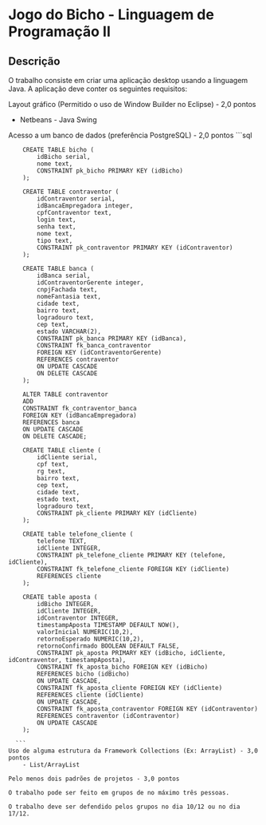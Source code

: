 # Jogo do Bicho - Linguagem de Programação II

## Descrição

O trabalho consiste em criar uma aplicação desktop usando a linguagem Java. A aplicação deve conter os seguintes requisitos:

Layout gráfico (Permitido o uso de Window Builder no Eclipse) - 2,0 pontos
- Netbeans - Java Swing

Acesso a um banco de dados (preferência PostgreSQL) - 2,0 pontos
      ```sql
      
        CREATE TABLE bicho (
            idBicho serial,
            nome text,
            CONSTRAINT pk_bicho PRIMARY KEY (idBicho)
        );

        CREATE TABLE contraventor (
            idContraventor serial,
            idBancaEmpregadora integer,
            cpfContraventor text,
            login text,
            senha text,
            nome text,
            tipo text,
            CONSTRAINT pk_contraventor PRIMARY KEY (idContraventor)
        );

        CREATE TABLE banca (
            idBanca serial,
            idContraventorGerente integer,
            cnpjFachada text,
            nomeFantasia text,
            cidade text,
            bairro text,
            logradouro text,
            cep text,
            estado VARCHAR(2),
            CONSTRAINT pk_banca PRIMARY KEY (idBanca),
            CONSTRAINT fk_banca_contraventor
            FOREIGN KEY (idContraventorGerente)
            REFERENCES contraventor
            ON UPDATE CASCADE
            ON DELETE CASCADE
        );

        ALTER TABLE contraventor
        ADD
        CONSTRAINT fk_contraventor_banca
        FOREIGN KEY (idBancaEmpregadora)
        REFERENCES banca
        ON UPDATE CASCADE
        ON DELETE CASCADE;

        CREATE TABLE cliente (
            idCliente serial,
            cpf text,
            rg text,
            bairro text,
            cep text,
            cidade text,
            estado text,
            logradouro text,
            CONSTRAINT pk_cliente PRIMARY KEY (idCliente)
        );

        CREATE table telefone_cliente (
            telefone TEXT,
            idCliente INTEGER,
            CONSTRAINT pk_telefone_cliente PRIMARY KEY (telefone, idCliente),
            CONSTRAINT fk_telefone_cliente FOREIGN KEY (idCliente)
            REFERENCES cliente
        );

        CREATE table aposta (
            idBicho INTEGER,
            idCliente INTEGER,
            idContraventor INTEGER,
            timestampAposta TIMESTAMP DEFAULT NOW(),
            valorInicial NUMERIC(10,2),
            retornoEsperado NUMERIC(10,2),
            retornoConfirmado BOOLEAN DEFAULT FALSE,
            CONSTRAINT pk_aposta PRIMARY KEY (idBicho, idCliente, idContraventor, timestampAposta),
            CONSTRAINT fk_aposta_bicho FOREIGN KEY (idBicho)
            REFERENCES bicho (idBicho)
            ON UPDATE CASCADE,
            CONSTRAINT fk_aposta_cliente FOREIGN KEY (idCliente)
            REFERENCES cliente (idCliente)
            ON UPDATE CASCADE,
            CONSTRAINT fk_aposta_contraventor FOREIGN KEY (idContraventor)
            REFERENCES contraventor (idContraventor)
            ON UPDATE CASCADE
        );

      ```
    Uso de alguma estrutura da Framework Collections (Ex: ArrayList) - 3,0 pontos
        - List/ArrayList
    
    Pelo menos dois padrões de projetos - 3,0 pontos

    O trabalho pode ser feito em grupos de no máximo três pessoas.

    O trabalho deve ser defendido pelos grupos no dia 10/12 ou no dia 17/12.
